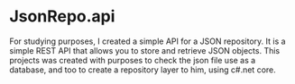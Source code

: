 # JsonRepo.api

For studying purposes, I created a simple API for a JSON repository. It is a simple REST API that allows you to store and retrieve JSON objects.
This projects was created with purposes to check the json file use as a database, and too to create a repository layer to him, using c#.net core.
